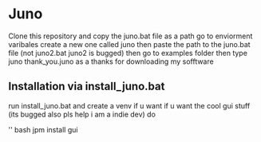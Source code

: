 # Juno
Clone this repository and copy the juno.bat file as a path go to enviorment varibales create a new one called juno then paste the path to the juno.bat file (not juno2.bat juno2 is bugged) 
then go to examples folder then type  juno thank_you.juno
as a thanks for downloading my sofftware 

## Installation via install_juno.bat 
run install_juno.bat and create a venv if u want 
if u want the cool gui stuff (its bugged also pls help i am a indie dev)
do 

'' bash 
jpm install gui
